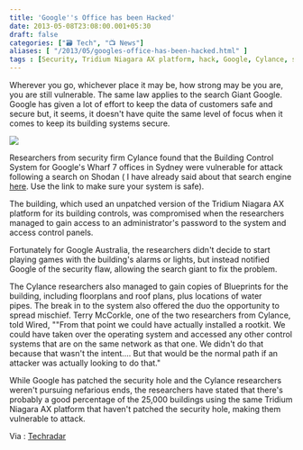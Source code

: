 ```yaml
---
title: 'Google''s Office has been Hacked'
date: 2013-05-08T23:08:00.001+05:30
draft: false
categories: ["🗃️ Tech", "📺 News"]
aliases: [ "/2013/05/googles-office-has-been-hacked.html" ]
tags : [Security, Tridium Niagara AX platform, hack, Google, Cylance, safety, Shodan, News, Operating systems, Search engine, Servers]
---
```


Wherever you go, whichever place it may be, how strong may be you are, you are still vulnerable. The same law applies to the search Giant Google. Google has given a lot of effort to keep the data of customers safe and secure but, it seems, it doesn't have quite the same level of focus when it comes to keep its building systems secure.  

  

[![](https://4.bp.blogspot.com/-QkVgO_s2BHo/UYqO0GoeSaI/AAAAAAAABS8/0HgfHx8KsN0/s1600/Google-Hacked.jpg)](https://4.bp.blogspot.com/-QkVgO_s2BHo/UYqO0GoeSaI/AAAAAAAABS8/0HgfHx8KsN0/s1600/Google-Hacked.jpg)

  
Researchers from security firm Cylance found that the Building Control System for Google's Wharf 7 offices in Sydney were vulnerable for attack following a search on Shodan ( I have already said about that search engine [here](https://technologyinfinite.blogspot.in/2013/04/be-careful-of-shodan-creepy-search.html). Use the link to make sure your system is safe).  
  
The building, which used an unpatched version of the Tridium Niagara AX platform for its building controls, was compromised when the researchers managed to gain access to an administrator's password to the system and access control panels.  
  
Fortunately for Google Australia, the researchers didn't decide to start playing games with the building's alarms or lights, but instead notified Google of the security flaw, allowing the search giant to fix the problem.  
  
The Cylance researchers also managed to gain copies of Blueprints for the building, including floorplans and roof plans, plus locations of water pipes. The break in to the system also offered the duo the opportunity to spread mischief. Terry McCorkle, one of the two researchers from Cylance, told Wired, ""From that point we could have actually installed a rootkit. We could have taken over the operating system and accessed any other control systems that are on the same network as that one. We didn't do that because that wasn't the intent…. But that would be the normal path if an attacker was actually looking to do that."  
  
While Google has patched the security hole and the Cylance researchers weren't pursuing nefarious ends, the researchers have stated that there's probably a good percentage of the 25,000 buildings using the same Tridium Niagara AX platform that haven't patched the security hole, making them vulnerable to attack.

  

  

Via : [Techradar](https://www.techradar.com/us/news/internet/google-australia-s-office-hacked-by-researchers-1149573?src=rss&attr=all&utm_source=feedly)